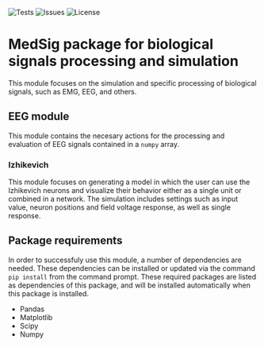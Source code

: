 ![Tests](https://github.com/Rionzagal/MedSig/actions/workflows/tests.yml/badge.svg)
![Issues](https://img.shields.io/github/issues/Rionzagal/MedSig)
![License](https://img.shields.io/github/license/Rionzagal/MedSig)

# MedSig package for biological signals processing and simulation
This module focuses on the simulation and specific processing of biological signals, such as EMG, EEG, and others.

## EEG module
This module contains the necesary actions for the processing and evaluation of EEG signals contained in a `numpy` array.

### Izhikevich
This module focuses on generating a model in which the user can use the Izhikevich neurons and visualize their behavior either as a single unit or combined in a network. The simulation includes settings such as input value, neuron positions and field voltage response, as well as single response.

## Package requirements
In order to successfuly use this module, a number of dependencies are needed. These dependencies can be installed or updated via the command `pip install` from the command prompt. These required packages are listed as dependencies of this package, and will be installed automatically when this package is installed.
- Pandas
- Matplotlib
- Scipy
- Numpy

[Hodkin & Huxley experiment]: DOCS/images/HnH_experiment.PNG "Hodkin and Huxley experiment in squid ginant axon"
[HnH ODE]: DOCS/images/HnH_equation.PNG "Hodking and Huxley ionic current ODE model"
[HnH voltage response]: DOCS/images/HnH_result.PNG "Hodkin and Huxley voltage response"
